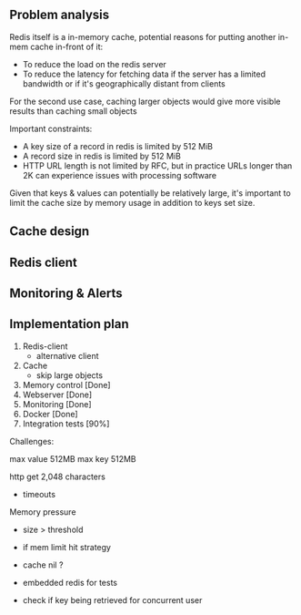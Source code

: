 ## Problem analysis

Redis itself is a in-memory cache, potential reasons for putting another in-mem cache in-front of it:

* To reduce the load on the redis server  
* To reduce the latency for fetching data if the server has a limited bandwidth or if it's geographically distant from clients

For the second use case, caching larger objects would give more visible results than caching small objects

Important constraints:
* A key size of a record in redis is limited by 512 MiB
* A record size in redis is limited by 512 MiB
* HTTP URL length is not limited by RFC, but in practice URLs longer than 2K can experience issues with processing software  

Given that keys & values can potentially be relatively large, it's important to limit the cache size by memory usage in addition to keys set size.


## Cache design 

## Redis client

## Monitoring & Alerts


## Implementation plan

1. Redis-client
   - alternative client
2. Cache              
   - skip large objects
3. Memory control     [Done]
4. Webserver          [Done]
5. Monitoring         [Done]
6. Docker             [Done]
7. Integration tests  [90%]

Challenges:

max value 512MB
max key 512MB

http get 2,048 characters


- timeouts

Memory pressure
  - size > threshold
  - if mem limit hit strategy
  

- cache nil ?

- embedded redis for tests

- check if key being retrieved for concurrent user


